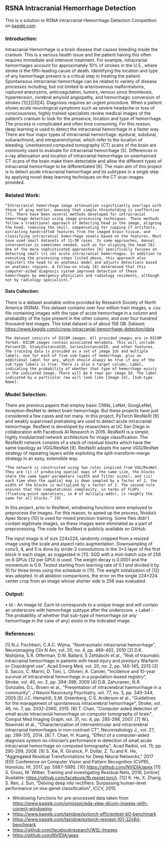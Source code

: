 ## RSNA Intracranial Hemorrhage Detection

This is a solution to RSNA Intracranial Hemorrhage Detection Competition on [kaggle.com](https://www.kaggle.com/c/rsna-intracranial-hemorrhage-detection)

### Introduction: 
Intracranial Hemorrhage is a brain disease that causes bleeding inside the cranium. This is a serious health issue and the patient having this often requires immediate and intensive treatment. For example, intracranial hemorrhages account for approximately 10% of strokes in the U.S., where stroke is the fifth-leading cause of death. Identifying the location and type of any hemorrhage present is a critical step in treating the patient. Spontaneous intracranial hemorrhage can be related to variety of disease processes including, but not limited to arteriovenous malformations, ruptured aneurysms, anticoagulation, tumors, venous sinus thrombosis, hypertension, cerebral amyloid angiopathy, and hemorrhagic conversion of strokes [1][2][3][4]. Diagnosis requires an urgent procedure. When a patient shows acute neurological symptoms such as severe headache or loss of consciousness, highly trained specialists review medical images of the patient’s cranium to look for the presence, location and type of hemorrhage. The process is complicated and often time consuming. For this reason, deep learning is used to detect the intracranial hemorrhage in a faster way. 
There are four major types of intracranial hemorrhage: epidural, subdural, subarachnoid, and intraparenchymal, which refer to the location of bleeding. Unenhanced computed tomography (CT) scans of the brain are commonly used to evaluate for intracranial hemorrhage [5]. Differences in x-ray attenuation and location of intracranial hemorrhage on unenhanced CT scans of the brain make them detectable and allow the different types of intracranial hemorrhage to be differentiated [6]. The main aim of this project is to detect acute intracranial hemorrhage and its subtypes in a single step by applying novel deep learning techniques on the CT scan images provided.

### Related Work:
	“Intracranial hemorrhage image attenuation significantly overlaps with those of gray matter, meaning that simple thresholding is ineffective [7]. There have been several methods developed for intracranial hemorrhage detection using image processing techniques. These methods follow a traditional approach of detecting head in the image, aligning the head, removing the skull, compensating for cupping CT artifacts, extracting handcrafted features from the imaged brain tissue, and classifying intracranial hemorrhage voxels based on the features. Most have used small datasets of 11–30 cases. In some approaches, manual intervention is sometimes needed, such as for aligning the head [6].
	One of the more sophisticated approaches [6] specifically focuses on detecting small (<1 cm) acute intracranial hemorrhages. In addition to executing the processing steps listed above, this approach also registers the head to an anatomic model and adjusts detections based on anatomic regions. A follow-on study [8] determined that this computer-aided diagnosis system improved detection of these hemorrhages by emergency physicians and radiology residents, although not by radiology specialists.”
#### Data Collection:
There is a dataset available online provided by Research Society of North America (RSNA). This dataset contains over four million train images, a .csv file containing images with the type of acute hemorrhage in a column and probability of the type present in the other column, and over four hundred thousand test images. This total dataset is of about 156 GB. 
Dataset: https://www.kaggle.com/c/rsna-intracranial-hemorrhage-detection/data

	The dataset consists of DICOM images. All provided images are in DICOM format. DICOM images contain associated metadata. This will include PatientID, StudyInstanceUID, SeriesInstanceUID, and other features. The training data is provided as a set of image Ids and multiple labels, one for each of five sub-types of hemorrhage, plus an additional label for any, which should always be true if any of the sub-type labels is true. There is also a target column, Label, indicating the probability of whether that type of hemorrhage exists in the indicated image. There will be 6 rows per image Id. The label indicated by a particular row will look like [Image Id], [Sub-type Name].
  
### Model Selection:
There are previous papers that employ basic CNNs, LeNet, GoogLeNet, Inception-ResNet to detect brain hemorrhage. But these projects have just considered a few cases and not many. In this project, PyTorch ResNeXt [9] and weakly supervised pretraining are used to detect acute intracranial hemorrhage. ResNext is developed by researchers at UC San Diego in collaboration with Facebook AI Research in 2016. ResNeXt is a simple, highly modularized network architecture for image classification. The ResNeXt network consists of a stack of residual blocks which have the same topology as VGG/ResNet [9]. ResNeXt adopts the same VGG/ResNet strategy of repeating layers while exploiting the split-transform-merge strategy in an easy, extensible way. 

	“The network is constructed using two rules inspired from VGG/ResNet. They are (i) if producing spatial maps of the same size, the blocks share the same hyper-parameters (width and filter sizes), and (ii) each time when the spatial map is down sampled by a factor of 2, the width of the blocks is multiplied by a factor of 2. The second rule ensures that the computational complexity, in terms of FLOPs (floating-point operations, in # of multiply-adds), is roughly the same for all blocks.” [9]

In this project, prior to ResNext, windowing functions were employed to preprocess the images. For this reason, to speed up the process, Nvidia’s Apex library [10] is used for mixed precision training. Some files didn't contain legitimate images, so these images were eliminated as a part of preprocessing. The code for ResNext is publicly available on GitHub. 

The input image is of size 224x224, randomly cropped from a resized image using the scale and aspect ratio augmentation. Downsampling of conv3, 4, and 5 is done by stride-2 convolutions in the 3×3 layer of the first block in each stage, as suggested in [11]. SGD with a mini-batch size of 256 on 8 GPUs (32 per GPU) is used. The weight decay is 0.0001 and the momentum is 0.9. Tested starting from learning rate of 0.1 and divided it by 10 for three times using the schedule in [11]. The weight initialization of [12] was adopted. In all ablation comparisons, the error on the single 224×224 center crop from an image whose shorter side is 256 was evaluated.

### Output:
•	Id - An image Id. Each Id corresponds to a unique image and will contain an underscore with hemorrhage subtype after the underscore.
•	Label - The probability of whether that sub-type of hemorrhage (or any hemorrhage in the case of any) exists in the indicated image.

### References:
[1]	N.J. Fischbein, C.A.C. Wijma, "Nontraumatic intracranial hemorrhage", Neuroimaging Clin N Am, vol. 20, no. 4, pp. 469-492, 2010
[2]	D.K. Nishijima, S.R. Offerman, D.W. Ballard, S Zehtabchi et al., "Risk of traumatic intracranial hemorrhage in patients with head injury and preinjury Warfarin or Clopidogrel use", Acad Emerg Med, vol. 20, no. 2, pp. 140-145, 2013
[3]	S. Sacco, C. Marini, D. Toni, L. Olivieri, A. Carolei, "Incidence and 10-year survival of intracerebral hemorrhage in a population-based registry", Stroke, vol. 40, no. 2, pp. 394-399, 2009
[4]	D.B. Zahuranec, N.R. Gonzales, D.L. Brown et al., "Presentation of intracerebral haemorrhage in a community", J Neurol Neurosurg Psychiatry, vol. 77, no. 3, pp. 340-344, 2005
[5]	J.C. Hemphill, S.M. Greenberg, C.S. Anderson et al., "Guidelines for the management of spontaneous intracerebral hemorrhage", Stroke, vol. 46, no. 7, pp. 2032-2060, 2015.
[6]	T. Chan, "Computer aided detection of small acute intracranial hemorrhage on computer tomography of brain", Comput Med Imaging Graph, vol. 31, no. 4, pp. 285-298, 2007.
[7]	W.L Nowinski et al., "Characterization of interventricular and intracerebral intracranial hemorrhages in non-contrast CT", Neuroradiology J., vol. 27, pp. 299-315, 2014.
[8]	T. Chan, H. Kuang, "Effect of a computer-aided diagnosis system on clinician’s performance in detection of small acute intracranial hemorrhage on computed tomography", Acad Radiol, vol. 15, pp. 290-299, 2008.
[9]	S. Xie, R. Girshick, P. Dollár, Z. Tu and K. He, "Aggregated Residual Transformations for Deep Neural Networks," 2017 IEEE Conference on Computer Vision and Pattern Recognition (CVPR), Honolulu, HI, 2017, pp. 5987-5995.
[10]	https://github.com/NVIDIA/apex
[11]	S. Gross, M. Wilber, Training and investigating Residual Nets, 2016, [online] Available: https://github.com/facebook/fb.resnet.torch.
[12]	K. He, X. Zhang, S. Ren, J. Sun, "Delving deep into rectifiers: Surpassing human-level performance on ima-genet classification", ICCV, 2015.
- Windowing functions for pre-processed data taken from https://www.kaggle.com/omission/eda-view-dicom-images-with-correct-windowing
- https://www.kaggle.com/taindow/pytorch-efficientnet-b0-benchmark
- https://www.kaggle.com/taindow/pytorch-resnext-101-32x8d-benchmark
- https://github.com/facebookresearch/WSL-Images
- https://github.com/NVIDIA/apex
